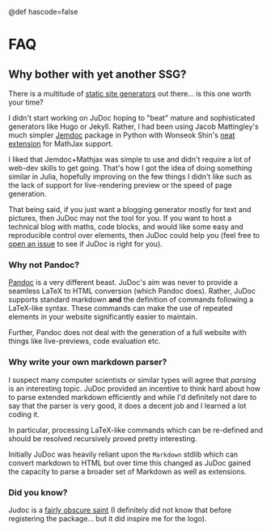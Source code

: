 @def hascode=false

# FAQ

## Why bother with yet another SSG?

There is a multitude of [static site generators](https://www.staticgen.com/) out there... is this one worth your time?

I didn't start working on JuDoc hoping to "beat" mature and sophisticated generators like Hugo or Jekyll.
Rather, I had been using Jacob Mattingley's much simpler [Jemdoc](http://jemdoc.jaboc.net/using.html) package in Python with Wonseok Shin's [neat extension](https://github.com/wsshin/jemdoc_mathjax) for MathJax support.

I liked that Jemdoc+Mathjax was simple to use and didn't require a lot of web-dev skills to get going.
That's how I got the idea of doing something similar in Julia, hopefully improving on the few things I didn't like such as the lack of support for live-rendering preview or the speed of page generation.

That being said, if you just want a blogging generator mostly for text and pictures, then JuDoc may not the tool for you.
If you want to host a technical blog with maths, code blocks, and would like some easy and reproducible control over elements, then JuDoc could help you (feel free to [open an issue](https://github.com/tlienart/JuDoc.jl/issues/new) to see if JuDoc is right for you).

### Why not Pandoc?

[Pandoc](https://pandoc.org/) is a very different beast.
JuDoc's aim was never to provide a seamless LaTeX to HTML conversion (which Pandoc does).
Rather, JuDoc supports standard markdown **and** the definition of commands following a LaTeX-like syntax.
These commands can make the use of repeated elements in your website significantly easier to maintain.

Further, Pandoc does not deal with the generation of a full website with things like live-previews, code evaluation etc.

### Why write your own markdown parser?

I suspect many computer scientists or similar types will agree that _parsing_ is an interesting topic.
JuDoc provided an incentive to think hard about how to parse extended markdown efficiently and while I'd definitely not dare to say that the parser is very good, it does a decent job and I learned a lot coding it.

In particular, processing LaTeX-like commands which can be re-defined and should be resolved recursively proved pretty interesting.  

Initially JuDoc was heavily reliant upon the `Markdown` stdlib which can convert markdown to HTML but over time this changed as JuDoc gained the capacity to parse a broader set of Markdown as well as extensions.

### Did you know?

Judoc is a [fairly obscure saint](https://en.wikipedia.org/wiki/Judoc) (I definitely did not know that before registering the package... but it did inspire me for the logo).
